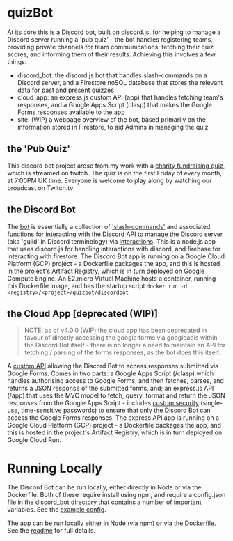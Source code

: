 # quizBot

At its core this is a Discord bot, built on discord.js, for helping to manage a Discord server running a 'pub quiz' - the bot handles registering teams, providing private channels for team communications, fetching their quiz scores, and informing them of their results.  Achieving this involves a few things:

- discord_bot: the discord.js bot that handles slash-commands on a Discord server, and a Firestore noSQL database that stores the relevant data for past and present quizzes
- cloud_app: an express.js custom API (app) that handles fetching team's responses, and a Google Apps Script (clasp) that makes the Google Forms responses available to the app
- site: (WIP) a webpage overview of the bot, based primarily on the information stored in Firestore, to aid Admins in managing the quiz

## the 'Pub Quiz'

This discord bot project arose from my work with a [charity fundraising quiz](https://www.virtual-quizzes.com/), which is streamed on twitch.  The quiz is on the first Friday of every month, at 7:00PM UK time. Everyone is welcome to play along by watching our broadcast on Twitch.tv

## the Discord Bot

The [bot](/discord_bot/readme.md) is essentially a collection of ['slash-commands'](/discord_bot/commands/readme.md) and associated [functions](/discord_bot/functions/readme.md) for interacting with the Discord API to manage the Discord server (aka 'guild' in Discord terminology) via [interactions](/discord_bot/events/readme.md).  This is a node.js app that uses discord.js for handling interactions with discord, and firebase for interacting with firestore.  The Discord Bot app is running on a Google Cloud Platform (GCP) project - a Dockerfile packages the app, and this is hosted in the project's Artifact Registry, which is in turn deployed on Google Compute Engine.  An E2.micro Virtual Machine hosts a container, running this Dockerfile image, and has the startup script `docker run -d <registry>/<project>/quizbot/discordbot`

## the Cloud App  [deprecated (WIP)]

> NOTE: as of v4.0.0 (WIP) the cloud app has been deprecated in favour of directly accessing the google forms via googleapis within the Discord Bot itself - there is no longer a need to maintain an API for fetching / parsing of the forms responses, as the bot does this itself.

A [custom API](/cloud_app/readme.md) allowing the Discord Bot to access responses submitted via Google Forms.  Comes in two parts: a Google Apps Script (/clasp) which handles authorising access to Google Forms, and then fetches, parses, and returns a JSON response of the submitted forms, and; an express.js API (/app) that uses the MVC model to fetch, query, format and return the JSON responses from the Google Apps Script - includes [custom security](/cloud_app/app/utility/hotPass.js) (single-use, time-sensitive passwords) to ensure that only the Discord Bot can access the Google Forms responses.  The express API app is running on a Google Cloud Platform (GCP) project - a Dockerfile packages the app, and this is hosted in the project's Artifact Registry, which is in turn deployed on Google Cloud Run.

# Running Locally

The Discord Bot can be run locally, either directly in Node or via the Dockerfile.  Both of these require install using npm, and require a config.json file in the discord_bot directory that contains a number of important variables.  See the [example config](./discord_bot/example_config.json).

The app can be run locally either in Node (via npm) or via the Dockerfile. See the [readme](./discord_bot/readme.md) for full details.